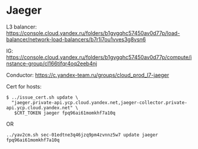 # Jaeger

L3 balancer: https://console.cloud.yandex.ru/folders/b1gvgqhc57450av0d77p/load-balancer/network-load-balancers/b7r1i7ou1vves3g8vsn6

IG: https://console.cloud.yandex.ru/folders/b1gvgqhc57450av0d77p/compute/instance-group/cl166tifqr4oq2eeb4nj

Conductor: https://c.yandex-team.ru/groups/cloud_prod_l7-jaeger

Cert for hosts:

```
$ ../issue_cert.sh update \
  "jaeger.private-api.ycp.cloud.yandex.net,jaeger-collector.private-api.ycp.cloud.yandex.net" \
   $CRT_TOKEN jaeger fpq96ai61momkhf7a10q
```

OR
```
../yav2cm.sh sec-01edtne3q46jzq9pm4zvnnz5w7 update jaeger fpq96ai61momkhf7a10q
```
